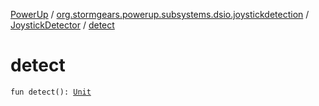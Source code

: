 [PowerUp](../../index.md) / [org.stormgears.powerup.subsystems.dsio.joystickdetection](../index.md) / [JoystickDetector](index.md) / [detect](./detect.md)

# detect

`fun detect(): `[`Unit`](https://kotlinlang.org/api/latest/jvm/stdlib/kotlin/-unit/index.html)